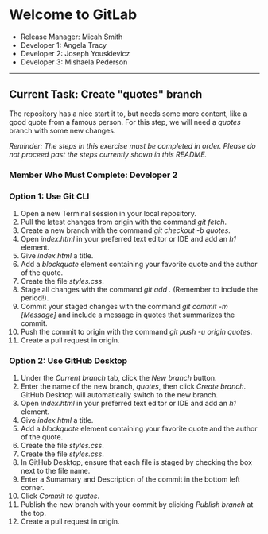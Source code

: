 # Welcome to GitLab
- Release Manager: Micah Smith
- Developer 1: Angela Tracy
- Developer 2: Joseph Youskievicz
- Developer 3: Mishaela Pederson

---

## Current Task: Create "quotes" branch
The repository has a nice start it to, but needs some more content, like a good quote from a famous person. For this step, we will need a *quotes* branch with some new changes.

*Reminder: The steps in this exercise must be completed in order. Please do not proceed past the steps currently shown in this README.*

### Member Who Must Complete: Developer 2

### Option 1: Use Git CLI
1. Open a new Terminal session in your local repository.
2. Pull the latest changes from origin with the command *git fetch*.
3. Create a new branch with the command *git checkout -b quotes*.
4. Open *index.html* in your preferred text editor or IDE and add an *h1* element.
5. Give *index.html* a title.
6. Add a *blockquote* element containing your favorite quote and the author of the quote.
7. Create the file *styles.css*.
8. Stage all changes with the command *git add .* (Remember to include the period!).
9. Commit your staged changes with the command *git commit -m [Message]* and include a message in quotes that summarizes the commit.
10. Push the commit to origin with the command *git push -u origin quotes*.
11. Create a pull request in origin.

### Option 2: Use GitHub Desktop
1. Under the *Current branch* tab, click the *New branch* button.
2. Enter the name of the new branch, *quotes*, then click *Create branch*. GitHub Desktop will automatically switch to the new branch.
3. Open *index.html* in your preferred text editor or IDE and add an *h1* element.
4. Give *index.html* a title.
5. Add a *blockquote* element containing your favorite quote and the author of the quote.
6. Create the file *styles.css*.
7. Create the file *styles.css*.
8. In GitHub Desktop, ensure that each file is staged by checking the box next to the file name.
9. Enter a Sumamary and Description of the commit in the bottom left corner.
10. Click *Commit to quotes*.
11. Publish the new branch with your commit by clicking *Publish branch* at the top.
12. Create a pull request in origin.
